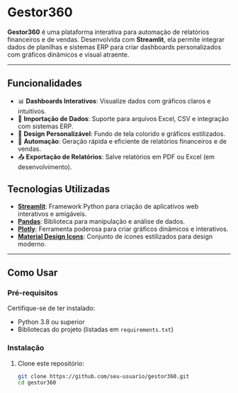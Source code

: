 # **Gestor360**

**Gestor360** é uma plataforma interativa para automação de relatórios financeiros e de vendas. Desenvolvida com **Streamlit**, ela permite integrar dados de planilhas e sistemas ERP para criar dashboards personalizados com gráficos dinâmicos e visual atraente.

---

## **Funcionalidades**
- 📊 **Dashboards Interativos**: Visualize dados com gráficos claros e intuitivos.
- 📁 **Importação de Dados**: Suporte para arquivos Excel, CSV e integração com sistemas ERP.
- 🎨 **Design Personalizável**: Fundo de tela colorido e gráficos estilizados.
- 🚀 **Automação**: Geração rápida e eficiente de relatórios financeiros e de vendas.
- 📤 **Exportação de Relatórios**: Salve relatórios em PDF ou Excel (em desenvolvimento).


## **Tecnologias Utilizadas**

- [**Streamlit**](https://streamlit.io/): Framework Python para criação de aplicativos web interativos e amigáveis.  
- [**Pandas**](https://pandas.pydata.org/): Biblioteca para manipulação e análise de dados.  
- [**Plotly**](https://plotly.com/): Ferramenta poderosa para criar gráficos dinâmicos e interativos.  
- [**Material Design Icons**](https://materialdesignicons.com/): Conjunto de ícones estilizados para design moderno.  

---

## **Como Usar**

### **Pré-requisitos**
Certifique-se de ter instalado:
- Python 3.8 ou superior
- Bibliotecas do projeto (listadas em `requirements.txt`)

### **Instalação**
1. Clone este repositório:
   ```bash
   git clone https://github.com/seu-usuario/gestor360.git
   cd gestor360
